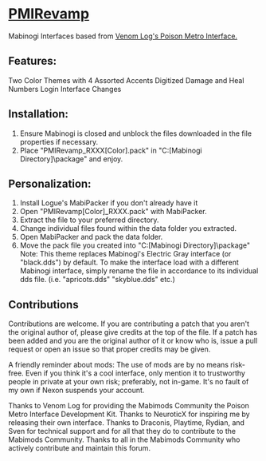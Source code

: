 # [PMIRevamp](https://mabimods.net/index.php?topic=17936.0)
Mabinogi Interfaces based from [Venom Log's Poison Metro Interface.](https://mabimods.net/index.php?topic=16915.0)

## Features:
Two Color Themes with 4 Assorted Accents
Digitized Damage and Heal Numbers
Login Interface Changes

## Installation:
1. Ensure Mabinogi is closed and unblock the files downloaded in the file properties if necessary.
2. Place "PMIRevamp_RXXX[Color].pack" in "C:\[Mabinogi Directory]\package" and enjoy.

## Personalization:
1. Install Logue's MabiPacker if you don't already have it
2. Open "PMIRevamp[Color]_RXXX.pack" with MabiPacker.
3. Extract the file to your preferred directory.
4. Change individual files found within the data folder you extracted.
5. Open MabiPacker and pack the data folder.
6. Move the pack file you created into "C:\[Mabinogi Directory]\package"
Note: This theme replaces Mabinogi's Electric Gray interface (or "black.dds") by default. To make the interface load with a different Mabinogi interface, simply rename the file in accordance to its individual dds file. (i.e. "apricots.dds" "skyblue.dds" etc.)

## Contributions
Contributions are welcome. If you are contributing a patch that you aren't the original author of, please give credits at the top of the file. If a patch has been added and you are the original author of it or know who is, issue a pull request or open an issue so that proper credits may be given.

A friendly reminder about mods: The use of mods are by no means risk-free. Even if you think it's a cool interface, only mention it to trustworthy people in private at your own risk; preferably, not in-game. It's no fault of my own if Nexon suspends your account.

Thanks to Venom Log for providing the Mabimods Community the Poison Metro Interface Development Kit.
Thanks to NeuroticX for inspiring me by releasing their own interface.
Thanks to Draconis, Playtime, Rydian, and Sven for technical support and for all that they do to contribute to the Mabimods Community.
Thanks to all in the Mabimods Community who actively contribute and maintain this forum.
